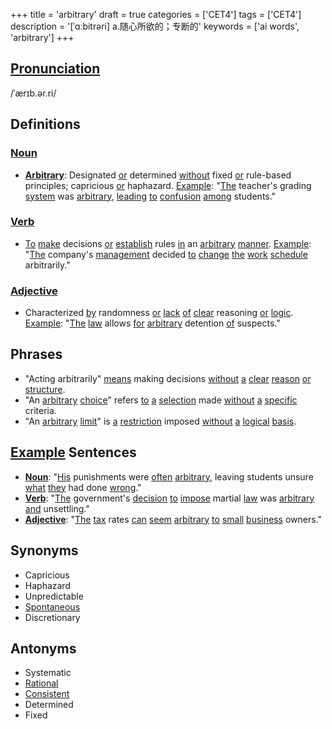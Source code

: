 +++
title = 'arbitrary'
draft = true
categories = ['CET4']
tags = ['CET4']
description = '[ˈɑːbitrəri] a.随心所欲的；专断的'
keywords = ['ai words', 'arbitrary']
+++

## [Pronunciation](/post/pronunciation/)
/ˈærɪb.ər.ri/

## Definitions
### [Noun](/post/noun/)
- **[Arbitrary](/post/arbitrary/)**: Designated [or](/post/or/) determined [without](/post/without/) fixed [or](/post/or/) rule-based principles; capricious [or](/post/or/) haphazard. [Example](/post/example/): "[The](/post/the/) teacher's grading [system](/post/system/) was [arbitrary](/post/arbitrary/), [leading](/post/leading/) [to](/post/to/) [confusion](/post/confusion/) [among](/post/among/) students."

### [Verb](/post/verb/)
- [To](/post/to/) [make](/post/make/) decisions [or](/post/or/) [establish](/post/establish/) rules [in](/post/in/) an [arbitrary](/post/arbitrary/) [manner](/post/manner/). [Example](/post/example/): "[The](/post/the/) company's [management](/post/management/) decided [to](/post/to/) [change](/post/change/) [the](/post/the/) [work](/post/work/) [schedule](/post/schedule/) arbitrarily."

### [Adjective](/post/adjective/)
- Characterized [by](/post/by/) randomness [or](/post/or/) [lack](/post/lack/) [of](/post/of/) [clear](/post/clear/) reasoning [or](/post/or/) [logic](/post/logic/). [Example](/post/example/): "[The](/post/the/) [law](/post/law/) allows [for](/post/for/) [arbitrary](/post/arbitrary/) detention [of](/post/of/) suspects."

## Phrases
- "Acting arbitrarily" [means](/post/means/) making decisions [without](/post/without/) [a](/post/a/) [clear](/post/clear/) [reason](/post/reason/) [or](/post/or/) [structure](/post/structure/).
- "An [arbitrary](/post/arbitrary/) [choice](/post/choice/)" refers [to](/post/to/) [a](/post/a/) [selection](/post/selection/) made [without](/post/without/) [a](/post/a/) [specific](/post/specific/) criteria.
- "An [arbitrary](/post/arbitrary/) [limit](/post/limit/)" is [a](/post/a/) [restriction](/post/restriction/) imposed [without](/post/without/) [a](/post/a/) [logical](/post/logical/) [basis](/post/basis/).

## [Example](/post/example/) Sentences
- **[Noun](/post/noun/)**: "[His](/post/his/) punishments were [often](/post/often/) [arbitrary](/post/arbitrary/), leaving students unsure [what](/post/what/) [they](/post/they/) had done [wrong](/post/wrong/)."
- **[Verb](/post/verb/)**: "[The](/post/the/) government's [decision](/post/decision/) [to](/post/to/) [impose](/post/impose/) martial [law](/post/law/) was [arbitrary](/post/arbitrary/) [and](/post/and/) unsettling."
- **[Adjective](/post/adjective/)**: "[The](/post/the/) [tax](/post/tax/) rates [can](/post/can/) [seem](/post/seem/) [arbitrary](/post/arbitrary/) [to](/post/to/) [small](/post/small/) [business](/post/business/) owners."

## Synonyms
- Capricious
- Haphazard
- Unpredictable
- [Spontaneous](/post/spontaneous/)
- Discretionary

## Antonyms
- Systematic
- [Rational](/post/rational/)
- [Consistent](/post/consistent/)
- Determined
- Fixed
